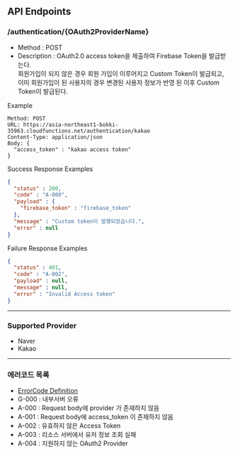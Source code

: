 ## API Endpoints

### /authentication/{OAuth2ProviderName}
- Method : POST
- Description : OAuth2.0 access token을 제출하여 Firebase Token을 발급받는다.  
  회원가입이 되지 않은 경우 회원 가입이 이루어지고 Custom Token이 발급되고,  
  이미 회원가입이 된 사용자의 경우 변경된 사용자 정보가 반영 된 이후 Custom Token이 발급된다.

Example
```http request
Method: POST 
URL: https://asia-northeast1-bokki-35963.cloudfunctions.net/authentication/kakao
Content-Type: application/json
Body: {
  "access_token" : "kakao access token"
}
```

Success Response Examples
```json
{
  "status" : 200,
  "code" : "A-000",
  "payload" : { 
    "firebase_token" : "firebase_token"
  },
  "message" : "Custom token이 발행되었습니다.",
  "error" : null
}
```

Failure Response Examples
```json
{
  "status" : 401,
  "code" : "A-002",
  "payload" : null,
  "message" : null,
  "error" : "Invalid Access token"
}
```
---
### Supported Provider
- Naver
- Kakao

---
### 에러코드 목록
- [ErrorCode Definition](src/constants/ErrorCode.ts)
- G-000 : 내부서버 오류
- A-000 : Request body에 provider 가 존재하지 않음
- A-001 : Request body에 access_token 이 존재하지 않음
- A-002 : 유효하지 않은 Access Token
- A-003 : 리소스 서버에서 유저 정보 조회 실패
- A-004 : 지원하지 않는 OAuth2 Provider

